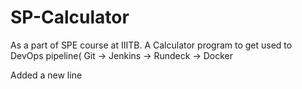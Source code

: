 # SP-Calculator
As a part of SPE course at IIITB. A Calculator program to  get used to DevOps pipeline( Git -> Jenkins -> Rundeck -> Docker

Added a new line
